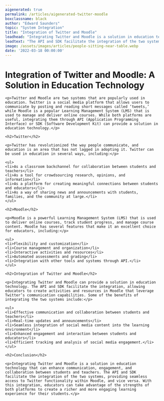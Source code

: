 ```yaml
---
aigenerated: true
permalink: /articles/aigenerated-twitter-moodle
boxclassname: black
author: "Edward Saunders"
topic: "System Integration"
title: "Integration of Twitter and Moodle"
leadhead: "Integrating Twitter and Moodle is a solution in education technology that can enhance communication, engagement, and collaboration between students and teachers"
leadtext: "The API and SDK facilitate the integration of the two systems, providing seamless access to Twitter functionality within Moodle, and vice versa. With this integration, educators can take advantage of the strengths of both platforms to create a richer and more engaging learning experience for their students."
image: /assets/images/articles/people-sitting-near-table.webp
date: '2022-03-18 00:00:00'
---
```

<div class="arttext">    <h1>Integration of Twitter and Moodle: A Solution in Education Technology</h1>
    
    <p>Twitter and Moodle are two systems that are popularly used in education. Twitter is a social media platform that allows users to communicate by posting and reading short messages called ‘tweets,’ while Moodle is a popular Learning Management System (LMS) that is used to manage and deliver online courses. While both platforms are useful, integrating them through API (Application Programming Interface) or SDK (Software Development Kit) can provide a solution in education technology.</p>
    
    <h2>Twitter</h2>
    
    <p>Twitter has revolutionized the way people communicate, and education is an area that has not lagged in adopting it. Twitter can be used in education in several ways, including:</p>
    
    <ul>
    <li>As a classroom backchannel for collaboration between students and teachers</li>
    <li>As a tool for crowdsourcing research, opinions, and information</li>
    <li>As a platform for creating meaningful connections between students and educators</li>
    <li>As a way of sharing news and announcements with students, families, and the community at large.</li>
    </ul>
    
    <h2>Moodle</h2>
    
    <p>Moodle is a powerful Learning Management System (LMS) that is used to deliver online courses, track student progress, and manage course content. Moodle has several features that make it an excellent choice for educators, including:</p>
    
    <ul>
    <li>Flexibility and customization</li>
    <li>Course management and organization</li>
    <li>Interactive activities and resources</li>
    <li>Automated assessments and grading</li>
    <li>Integration with other tools and systems through API.</li>
    </ul>
    
    <h2>Integration of Twitter and Moodle</h2>
    
    <p>Integrating Twitter and Moodle can provide a solution in education technology. The API and SDK facilitate the integration, allowing educators to create activities and resources in Moodle that leverage Twitter’s communication capabilities. Some of the benefits of integrating the two systems include:</p>
    
    <ul>
    <li>Effective communication and collaboration between students and teachers</li>
    <li>Real-time updates and announcements</li>
    <li>Seamless integration of social media content into the learning environment</li>
    <li>Enhanced engagement and interaction between students and educators</li>
    <li>Efficient tracking and analysis of social media engagement.</li>
    </ul>
    
    <h2>Conclusion</h2>
    
    <p>Integrating Twitter and Moodle is a solution in education technology that can enhance communication, engagement, and collaboration between students and teachers. The API and SDK facilitate the integration of the two systems, providing seamless access to Twitter functionality within Moodle, and vice versa. With this integration, educators can take advantage of the strengths of both platforms to create a richer and more engaging learning experience for their students.</p>
    
</div>